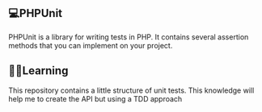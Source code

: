 ## 💻PHPUnit

PHPUnit is a library for writing tests in PHP. It contains several assertion methods that you can implement on your project.

## 👨‍💻Learning

This repository contains a little structure of unit tests. This knowledge will help me to create the API but using a TDD approach